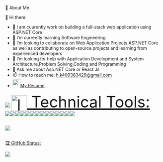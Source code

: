 💫 About Me

👋 Hi there 
- 🔭 I am cuurently work on building a full-stack web application using ASP.NET Core
- 🌱 I’m currently learning Software Engineering
- 👯 I’m looking to collaborate on Web Application Projects ASP.NET Core as well as contributing to open-source projects and learning from experienced developers 
- 🤔 I’m looking for help with Application Development and System Architecture,Problem Solving,Coding and Programming
- 💬 Ask me about Asp.NET Core or React Js
- 📫 How to reach me: h.k409383429@gmail.com
- <img src="https://cdn-icons-png.flaticon.com/128/3135/3135692.png" height="25" width="25"/>[My Resume](https://github.com/HamzaEezeldeen/My-Resume/archive/refs/heads/main.zip)

<img src="https://raw.githubusercontent.com/andreasbm/readme/master/assets/lines/aqua.png"/>

<a href="https://github.com/HamzaEezeldeen" style="font-size:50px;">
<img src="https://img.icons8.com/?size=512&id=dcP07MTsJKm9&format=png" img align="center" width="50" height="50" title="laptop icons">
Technical Tools:
</a>
<div style="display:flex;margin-bottom:30px;">
<img src="https://camo.githubusercontent.com/bbae65b6de4a3ba26fbeaf00e347900385400dcd092e8b4e0f795853d24a24e3/68747470733a2f2f696d672e736869656c64732e696f2f62616467652f632532332d2532333233393132302e7376673f7374796c653d666f722d7468652d6261646765266c6f676f3d632d7368617270266c6f676f436f6c6f723d7768697465"/>
<img src="https://camo.githubusercontent.com/aeddc848275a1ffce386dc81c04541654ca07b2c43bbb8ad251085c962672aea/68747470733a2f2f696d672e736869656c64732e696f2f62616467652f6a6176617363726970742d2532333332333333302e7376673f7374796c653d666f722d7468652d6261646765266c6f676f3d6a617661736372697074266c6f676f436f6c6f723d253233463744463145"/>
<img src="https://camo.githubusercontent.com/f36a579a7440dd2cd03da4903249f86d0d44cb7020fd902512bccd139784b363/68747470733a2f2f696d672e736869656c64732e696f2f62616467652f2e4e45542d3543324439313f7374796c653d666f722d7468652d6261646765266c6f676f3d2e6e6574266c6f676f436f6c6f723d7768697465" />
<img src="https://camo.githubusercontent.com/3f0e26b0951bab845a1bb9a7198ecca0da272e462921b6edd85879f3673b6927/68747470733a2f2f696d672e736869656c64732e696f2f62616467652f506f73746d616e2d4646364333373f7374796c653d666f722d7468652d6261646765266c6f676f3d706f73746d616e266c6f676f436f6c6f723d7768697465">
<img src="https://camo.githubusercontent.com/b768ae6e4f89b74512e6de02a8367fd71465bc3d88ef1cf2f1622e2017c32bea/68747470733a2f2f696d672e736869656c64732e696f2f62616467652f626f6f7473747261702d2532333536334437432e7376673f7374796c653d666f722d7468652d6261646765266c6f676f3d626f6f747374726170266c6f676f436f6c6f723d7768697465"/>
<img src="https://camo.githubusercontent.com/28577ff4dc7abd641b91f419821ba341bc1ad5037e5dfff20f9209a7f5465759/68747470733a2f2f696d672e736869656c64732e696f2f62616467652f2d537761676765722d253233436c6f6a7572653f7374796c653d666f722d7468652d6261646765266c6f676f3d73776167676572266c6f676f436f6c6f723d7768697465"/>
<img src="https://camo.githubusercontent.com/84fa7f6c26f4067f74daaf973dfd43b2547111617349ce2256ed3c42df2b7722/68747470733a2f2f696d672e736869656c64732e696f2f62616467652f4d6963726f736f667425323053514c25323053657665722d4343323932373f7374796c653d666f722d7468652d6261646765266c6f676f3d6d6963726f736f667425323073716c253230736572766572266c6f676f436f6c6f723d7768697465">
<img src="https://camo.githubusercontent.com/4590c0af4aeb1b75233885f86e80c1da8cb2afd401173a40e41370f5cad5db20/68747470733a2f2f696d672e736869656c64732e696f2f62616467652f4a57542d626c61636b3f7374796c653d666f722d7468652d6261646765266c6f676f3d4a534f4e253230776562253230746f6b656e73">
<img src="https://camo.githubusercontent.com/54e946109d2b9e96a8783ba5b50b653d0244c4d633c48fcf05109c8cd1537be8/68747470733a2f2f696d672e736869656c64732e696f2f62616467652f63686172742e6a732d4635373838442e7376673f7374796c653d666f722d7468652d6261646765266c6f676f3d63686172742e6a73266c6f676f436f6c6f723d7768697465">
<img src="https://camo.githubusercontent.com/0461c95b6c3716b16477ee709148006546bf849be66ef1e4fa373d2119dff412/68747470733a2f2f696d672e736869656c64732e696f2f62616467652f616e67756c61722d2532334444303033312e7376673f7374796c653d666f722d7468652d6261646765266c6f676f3d616e67756c6172266c6f676f436f6c6f723d7768697465">
<img src="https://camo.githubusercontent.com/cfc1b928176b64832b2a02a402bb87c1715e17dc92a8ab111967e47436ce2edd/68747470733a2f2f696d672e736869656c64732e696f2f62616467652f2d56697375616c53747564696f2d3030303f266c6f676f3d76697375616c73747564696f266c6f676f436f6c6f723d373031346538">
<img src="https://camo.githubusercontent.com/1de1ae2065d1dcad1767955af4083d1c0dab3bb60e413f97db46e099118a968e/68747470733a2f2f696d672e736869656c64732e696f2f62616467652f2d5653436f64652d3030303f266c6f676f3d56697375616c53747564696f436f6465266c6f676f436f6c6f723d303037414343">
<img src="https://camo.githubusercontent.com/1984692543d79cd3090b46dcaaf318bfd06e3f604aafdfb6353b25a8c155ab18/68747470733a2f2f696d672e736869656c64732e696f2f62616467652f2d48544d4c352d3030303f266c6f676f3d48544d4c35">
<img src="https://camo.githubusercontent.com/7c8e3ab09475464fb6bde063469b78cfa651eebbdf60c2ed7c74c65b91348637/68747470733a2f2f696d672e736869656c64732e696f2f62616467652f2d435353332d3030303f266c6f676f3d43535333266c6f676f436f6c6f723d313537324236">
</div>
<img src="https://raw.githubusercontent.com/andreasbm/readme/master/assets/lines/aqua.png"/>

<p style="margin-top:30px"><u>🏆 GitHub Status:</u></p>
<img src="https://camo.githubusercontent.com/71286982faf44865cc917857f21783b4cf85fcabd918ce8c49be776d9abfa80a/68747470733a2f2f6769746875622d70726f66696c652d74726f7068792e76657263656c2e6170702f3f757365726e616d653d4b616d616c416c7361626168267468656d653d7261646963616c266e6f2d6672616d653d66616c7365266e6f2d62673d66616c7365266d617267696e2d773d34"/>



